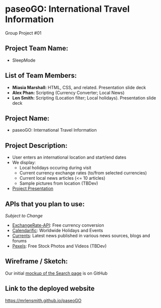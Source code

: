 # paseoGO: International Travel Information
Group Project #01

## Project Team Name: 
*	SleepMode

## List of Team Members:
*	__Miasia Marshall:__ HTML, CSS, and related. Presentation slide deck
*	__Alex Phan:__ Scripting (Currency Converter; Local News)
*	__Len Smith:__ Scripting (Location filter; Local holidays). Presentation slide deck

## Project Name:
*	paseoGO: International Travel Information

## Project Description:
*	User enters an international location and start/end dates
*	We display: 
    * Local holidays occuring during visit
    * Current currency exchange rates (to/from selected currencies)
    * Current local news articles (<= 10 articles)
    * Sample pictures from location (TBDev)
* [Project Presentation](https://docs.google.com/presentation/d/153-asJ-DRu1eLjprJp1zDqXwF-Pz7V4P7TH_0ka_XF0/edit?usp=sharing)

## APIs that you plan to use:
_Subject to Change_
* [ExchangeRate-API](https://www.exchangerate-api.com/): Free currency conversion
* [Calendarific](https://calendarific.com/api-documentation/): Worldwide Holidays and Events
* [Currents](https://currentsapi.services/): Latest news published in various news sources, blogs and forums
* [Pexels](https://www.pexels.com/api/): Free Stock Photos and Videos (TBDev)

## Wireframe / Sketch: 
Our initial [mockup of the Search page](https://user-images.githubusercontent.com/56411646/71222045-e4f93000-229c-11ea-99a2-e95c1dd87814.png) is on GitHub

## Link to the deployed website
https://mrlensmith.github.io/paseoGO
